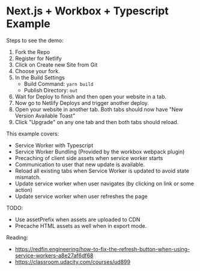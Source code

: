 # Next.js + Workbox + Typescript Example

Steps to see the demo:

1. Fork the Repo
2. Register for Netlify
3. Click on Create new Site from Git
4. Choose your fork.
5. In the Build Settings
   - Build Command: `yarn build`
   - Publish Directory: `out`
6. Wait for Deploy to finish and then open your website in a tab.
7. Now go to Netlify Deploys and trigger another deploy.
8. Open your website in another tab. Both tabs should now have "New Version Available Toast"
9. Click "Upgrade" on any one tab and then both tabs should reload.

This example covers:

- Service Worker with Typescript
- Service Worker Bundling (Provided by the workbox webpack plugin)
- Precaching of client side assets when service worker starts
- Communication to user that new update is available.
- Reload all existing tabs when Service Worker is updated to avoid state mismatch.
- Update service worker when user navigates (by clicking on link or some action)
- Update service worker when user refreshes the page

TODO:

- Use assetPrefix when assets are uploaded to CDN
- Precache HTML assets as well when in export mode.

Reading:

- https://redfin.engineering/how-to-fix-the-refresh-button-when-using-service-workers-a8e27af6df68
- https://classroom.udacity.com/courses/ud899
